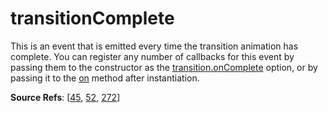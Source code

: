 # transitionComplete

This is an event that is emitted every time the transition animation has complete. You can register any number of callbacks for this event by passing them to the constructor as the [transition.onComplete](https://github.com/revolverjs/revolverjs/blob/master/docs/revolver.options.transition.oncomplete.md) option, or by passing it to the [on](https://github.com/revolverjs/revolverjs/blob/master/docs/revolver.methods.on.md) method after instantiation.

**Source Refs**: [[45](https://github.com/revolverjs/revolverjs/blob/master/coffee/revolver.coffee#L45), [52](https://github.com/revolverjs/revolverjs/blob/master/coffee/revolver.coffee#L52), [272](https://github.com/revolverjs/revolverjs/blob/master/coffee/revolver.coffee#L272)]
